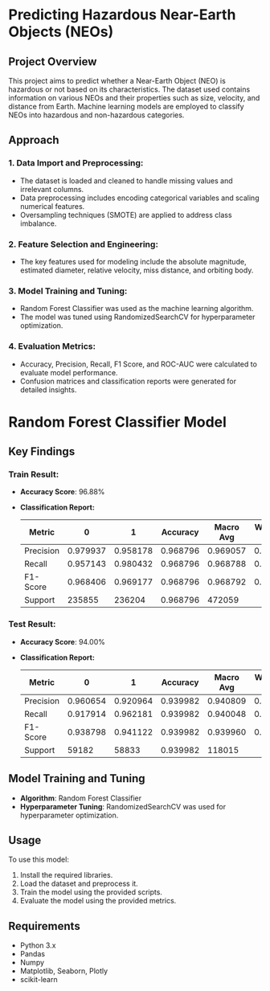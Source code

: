 # <b>Predicting Hazardous Near-Earth Objects (NEOs)</b>
## Project Overview
This project aims to predict whether a Near-Earth Object (NEO) is hazardous or not based on its characteristics. The dataset used contains information on various NEOs and their properties such as size, velocity, and distance from Earth. Machine learning models are employed to classify NEOs into hazardous and non-hazardous categories.

## Approach

### 1. Data Import and Preprocessing:
* The dataset is loaded and cleaned to handle missing values and irrelevant columns.
* Data preprocessing includes encoding categorical variables and scaling numerical features.
* Oversampling techniques (SMOTE) are applied to address class imbalance.
  
### 2. Feature Selection and Engineering:
* The key features used for modeling include the absolute magnitude, estimated diameter, relative velocity, miss distance, and orbiting body.

### 3. Model Training and Tuning:
* Random Forest Classifier was used as the machine learning algorithm.
* The model was tuned using RandomizedSearchCV for hyperparameter optimization.
  
### 4. Evaluation Metrics:
* Accuracy, Precision, Recall, F1 Score, and ROC-AUC were calculated to evaluate model performance.
* Confusion matrices and classification reports were generated for detailed insights.
  

# Random Forest Classifier Model
## Key Findings

### Train Result:
- **Accuracy Score**: 96.88%
- **Classification Report:**

  | Metric       | 0        | 1        | Accuracy | Macro Avg | Weighted Avg |
  |--------------|----------|----------|----------|-----------|--------------|
  | Precision    | 0.979937 | 0.958178 | 0.968796 | 0.969057  | 0.969049     |
  | Recall       | 0.957143 | 0.980432 | 0.968796 | 0.968788  | 0.968796     |
  | F1-Score     | 0.968406 | 0.969177 | 0.968796 | 0.968792  | 0.968792     |
  | Support      | 235855   | 236204   | 0.968796 | 472059    |              |

### Test Result:
- **Accuracy Score**: 94.00%
- **Classification Report:**

  | Metric       | 0        | 1        | Accuracy | Macro Avg | Weighted Avg |
  |--------------|----------|----------|----------|-----------|--------------|
  | Precision    | 0.960654 | 0.920964 | 0.939982 | 0.940809  | 0.940868     |
  | Recall       | 0.917914 | 0.962181 | 0.939982 | 0.940048  | 0.939982     |
  | F1-Score     | 0.938798 | 0.941122 | 0.939982 | 0.939960  | 0.939956     |
  | Support      | 59182    | 58833    | 0.939982 | 118015    |              |

## Model Training and Tuning
- **Algorithm**: Random Forest Classifier
- **Hyperparameter Tuning**: RandomizedSearchCV was used for hyperparameter optimization.

## Usage
To use this model:
1. Install the required libraries.
2. Load the dataset and preprocess it.
3. Train the model using the provided scripts.
4. Evaluate the model using the provided metrics.

## Requirements
- Python 3.x
- Pandas
- Numpy
- Matplotlib, Seaborn, Plotly
- scikit-learn


